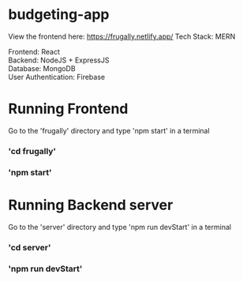 # budgeting-app


View the frontend here: https://frugally.netlify.app/
Tech Stack: MERN
  
Frontend: React  
Backend: NodeJS + ExpressJS  
Database: MongoDB  
User Authentication: Firebase  
  
# Running Frontend  
Go to the 'frugally' directory and type 'npm start' in a terminal
### 'cd frugally'  
### 'npm start'  
  
# Running Backend server  
Go to the 'server' directory and type 'npm run devStart' in a terminal
### 'cd server'
### 'npm run devStart'  
  
